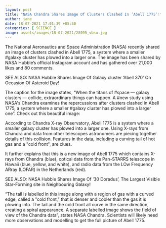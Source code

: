 ```yaml
---
layout: post
title: "NASA Chandra Shares Image Of Clusters Clashed In ‘Abell 1775’!"
author: jane 
date: 18-07-2021 17:01:39 +05:30 
categories: [ SCIENCE ] 
image: assets/images/18-07-2021/28095_vbsu.jpg
---
```

The National Aeronautics and Space Administration (NASA) recently shared an image of clusters clashed in Abell 1775, a system where a smaller #galaxy cluster has plowed into a larger one. The image has been shared by NASA Hubble’s official Instagram account and has gathered over 21,000 likes and 80 comments.

SEE ALSO: NASA Hubble Shares Image Of Galaxy cluster ‘Abell 370’ On Occasion Of Asteroid Day!

The caption for the image states, “When the titans of #space — galaxy clusters — collide, extraordinary things can happen. A #new study using NASA's Chandra examines the repercussions after clusters clashed in Abell 1775, a system where a smaller #galaxy cluster has plowed into a larger one”. Check out this beautiful image:

According to Chandra X-ray Observatory, Abell 1775 is a system where a smaller galaxy cluster has plowed into a larger one. Using X-rays from Chandra and data from other telescopes astronomers are piecing together details of this collision. Features in the data, including a curving tail of hot gas and a "cold front", are clues.

It further explains that this is a new image of Abell 1775 which contains X-rays from Chandra (blue), optical data from the Pan-STARRS telescope in Hawaii (blue, yellow, and white), and radio data from the LOw Frequency ARray (LOFAR) in the Netherlands (red).

SEE ALSO: NASA Hubble Shares Image Of ‘30 Doradus’, The Largest Visible Star-Forming site in Neighbouring Galaxy!

“The tail is labelled in this image along with a region of gas with a curved edge, called a "cold front," that is denser and cooler than the gas it is plowing into. The tail and the cold front all curve in the same direction, creating a spiral appearance. A separate labelled image shows the field of view of the Chandra data”, states NASA Chandra. Scientists will likely need more observations and modelling to get the full picture of Abell 1775.